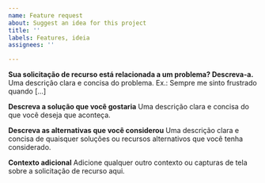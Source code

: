 ```yaml
---
name: Feature request
about: Suggest an idea for this project
title: ''
labels: Features, ideia
assignees: ''

---
```


**Sua solicitação de recurso está relacionada a um problema? Descreva-a.**
Uma descrição clara e concisa do problema. Ex.: Sempre me sinto frustrado quando [...]

**Descreva a solução que você gostaria**
Uma descrição clara e concisa do que você deseja que aconteça.

**Descreva as alternativas que você considerou**
Uma descrição clara e concisa de quaisquer soluções ou recursos alternativos que você tenha considerado.

**Contexto adicional**
Adicione qualquer outro contexto ou capturas de tela sobre a solicitação de recurso aqui.
